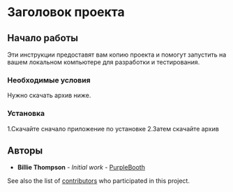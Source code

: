 ﻿# Заголовок проекта
## Начало работы

Эти инструкции предоставят вам копию проекта и помогут запустить на вашем локальном компьютере для разработки и тестирования.

### Необходимые условия

Нужно скачать архив ниже.

### Установка
1.Скачайте сначало приложение по установке 
2.Затем скачайте архив


## Авторы

* **Billie Thompson** - *Initial work* - [PurpleBooth](https://github.com/PurpleBooth)

See also the list of [contributors](https://github.com/your/project/contributors) who participated in this project.
